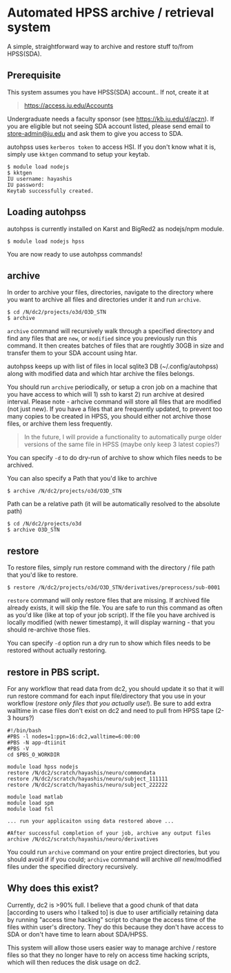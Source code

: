 # Automated HPSS archive / retrieval system

A simple, straightforward way to archive and restore stuff to/from HPSS(SDA).

## Prerequisite

This system assumes you have HPSS(SDA) account.. If not, create it at 

> https://access.iu.edu/Accounts

Undergraduate needs a faculty sponsor (see https://kb.iu.edu/d/aczn). If you are eligible but not seeing SDA account listed, please send email to store-admin@iu.edu and ask them to give you access to SDA.

autohpss uses `kerberos token` to access HSI. If you don't know what it is, simply use `kktgen` command to setup your keytab.

```
$ module load nodejs
$ kktgen
IU username: hayashis
IU password: 
Keytab successfully created.
```

## Loading autohpss

autohpss is currently installed on Karst and BigRed2 as nodejs/npm module. 

```
$ module load nodejs hpss
```

You are now ready to use autohpss commands!

## archive

In order to archive your files, directories, navigate to the directory where you want to archive all files and directories under it and run `archive`.

```
$ cd /N/dc2/projects/o3d/O3D_STN
$ archive
```

`archive` command will recursively walk through a specified directory and find
any files that are `new`, or `modified` since you previously run this command. It then creates batches of files that are roughtly 30GB in size
and transfer them to your SDA account using htar. 

autohpss keeps up with list of files in local sqlite3 DB (~/.config/autohpss) along with modified data and which htar archive the files belongs.

You should run `archive` periodically, or setup a cron job on a machine that you have access to which will 1) ssh to karst 2) run archive at desired interval. Please note - arhcive command will store all files that are modified (not just new). If you have a files that are frequently updated, to prevent too many copies to be created in HPSS, you should either not archive those files, or archive them less frequently. 

> In the future, I will provide a functionality to automatically purge older versions of the same file in HPSS (maybe only keep 3 latest copies?)

You can specify `-d` to do dry-run of archive to show which files needs to be archived.

You can also specify a Path that you'd like to archive 

```
$ archive /N/dc2/projects/o3d/O3D_STN
```

Path can be a relative path (it will be automatically resolved to the absolute path)

```
$ cd /N/dc2/projects/o3d
$ archive O3D_STN
```

## restore 

To restore files, simply run restore command with the directory / file path that you'd like to restore.

```
$ restore /N/dc2/projects/o3d/O3D_STN/derivatives/preprocess/sub-0001
```

`restore` command will only restore files that are missing. If archived file already exists, it will skip the file. You are safe to run this command as often as you'd like (like at top of your job script). If the file you have archived is locally modified (with newer timestamp), it will display warning - that you should re-archive those files.

You can specify `-d` option run a dry run to show which files needs to be restored without actually restoring.

## restore in PBS script.

For any workflow that read data from dc2, you should update it so that it will run restore command for each input file/directory that you use in your workflow (*restore only files that you actually use!*). Be sure to add extra walltime in case files don't exist on dc2 and need to pull from HPSS tape (2-3 hours?)

```
#!/bin/bash
#PBS -l nodes=1:ppn=16:dc2,walltime=6:00:00
#PBS -N app-dtiinit
#PBS -V 
cd $PBS_O_WORKDIR

module load hpss nodejs
restore /N/dc2/scratch/hayashis/neuro/commondata
restore /N/dc2/scratch/hayashis/neuro/subject_111111
restore /N/dc2/scratch/hayashis/neuro/subject_222222

module load matlab 
module load spm 
module load fsl

... run your applicaiton using data restored above ...

#After successful completion of your job, archive any output files
archive /N/dc2/scratch/hayashis/neuro/derivatives

```

You could run `archive` command on your entire project directories, but you should avoid if if you could; `archive` command will archive *all* new/modified files under the specified directory recursively. 

## Why does this exist?

Currently, dc2 is >90% full. I believe that a good chunk of that data [according to users who I talked to] is due to user artificially retaining data by running "access time hacking" script to change the access time of the files within user's directory. They do this because they don't have access to SDA or don't have time to learn about SDA/HPSS. 

This system will allow those users easier way to manage archive / restore files so that they no longer have to rely on access time hacking scripts, which will then reduces the disk usage on dc2.




